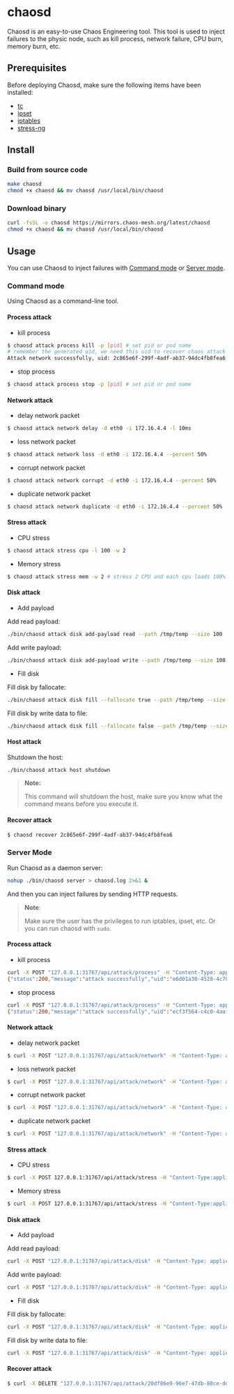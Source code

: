# chaosd

Chaosd is an easy-to-use Chaos Engineering tool. This tool is used to inject failures to the physic node, such as kill process, network failure, CPU burn, memory burn, etc.

## Prerequisites

Before deploying Chaosd, make sure the following items have been installed:

* [tc](https://linux.die.net/man/8/tc)
* [ipset](https://linux.die.net/man/8/ipset)
* [iptables](https://linux.die.net/man/8/iptables)
* [stress-ng](https://wiki.ubuntu.com/Kernel/Reference/stress-ng)

## Install

### Build from source code

```bash
make chaosd
chmod +x chaosd && mv chaosd /usr/local/bin/chaosd
```

### Download binary

```bash
curl -fsSL -o chaosd https://mirrors.chaos-mesh.org/latest/chaosd
chmod +x chaosd && mv chaosd /usr/local/bin/chaosd
```

## Usage

You can use Chaosd to inject failures with [Command mode](#command-mode) or [Server mode](#server-mode).

### Command mode

Using Chaosd as a command-line tool.

#### Process attack

* kill process

```bash
$ chaosd attack process kill -p [pid] # set pid or pod name
# remember the generated uid, we need this uid to recover chaos attack
Attack network successfully, uid: 2c865e6f-299f-4adf-ab37-94dc4fb8fea6
```

* stop process

```bash
$ chaosd attack process stop -p [pid] # set pid or pod name
```

#### Network attack

* delay network packet

```bash
$ chaosd attack network delay -d eth0 -i 172.16.4.4 -l 10ms
```

* loss network packet

```bash
$ chaosd attack network loss -d eth0 -i 172.16.4.4 --percent 50%
```

* corrupt network packet

```bash
$ chaosd attack network corrupt -d eth0 -i 172.16.4.4 --percent 50%
```

* duplicate network packet

```bash
$ chaosd attack network duplicate -d eth0 -i 172.16.4.4 --percent 50%
```

#### Stress attack

* CPU stress

```bash
$ chaosd attack stress cpu -l 100 -w 2
```

* Memory stress

```bash
$ chaosd attack stress mem -w 2 # stress 2 CPU and each cpu loads 100%
```

#### Disk attack

* Add payload

Add read payload:

```bash
./bin/chaosd attack disk add-payload read --path /tmp/temp --size 100
```

Add write payload:

```bash
./bin/chaosd attack disk add-payload write --path /tmp/temp --size 100
```

* Fill disk

Fill disk by fallocate:

```bash
./bin/chaosd attack disk fill --fallocate true --path /tmp/temp --size 100
```

Fill disk by write data to file:

```bash
./bin/chaosd attack disk fill --fallocate false --path /tmp/temp --size 100
```

#### Host attack

Shutdown the host:

```bash
./bin/chaosd attack host shutdown
```

> **Note:**
>
> This command will shutdown the host, make sure you know what the command means before you execute it.

#### Recover attack

```bash
$ chaosd recover 2c865e6f-299f-4adf-ab37-94dc4fb8fea6
```

### Server Mode

Run Chaosd as a daemon server:

```bash
nohup ./bin/chaosd server > chaosd.log 2>&1 &
```

And then you can inject failures by sending HTTP requests.

> **Note**:
>
> Make sure the user has the privileges to run iptables, ipset, etc. Or you can run chaosd with `sudo`.

#### Process attack

* kill process

```bash
curl -X POST "127.0.0.1:31767/api/attack/process" -H "Content-Type: application/json"  -d '{"process": "{pid}", "signal": 9}' # set pid or pod name
{"status":200,"message":"attack successfully","uid":"e6d01a30-4528-4c70-b4fb-4dc47c4d39be"}
```

* stop process

```bash
curl -X POST "127.0.0.1:31767/api/attack/process" -H "Content-Type: application/json"  -d '{"process": "{pid}", "signal": 15}' # set pid or pod name
{"status":200,"message":"attack successfully","uid":"ecf3f564-c4c0-4aaf-83c6-4b511a6e3a85"}
```

#### Network attack

* delay network packet

```bash
$ curl -X POST "127.0.0.1:31767/api/attack/network" -H "Content-Type: application/json"  -d '{"device": "eth0", "ipaddress": "172.16.4.4", "action": "delay", "latency": "10ms", "jitter": "10ms", "correlation": "0"}'
```

* loss network packet

```bash
$ curl -X POST "127.0.0.1:31767/api/attack/network" -H "Content-Type: application/json"  -d '{"device": "eth0", "ipaddress": "172.16.4.4", "action": "loss", "percent": "50", "correlation": "0"}'
```

* corrupt network packet

```bash
$ curl -X POST "127.0.0.1:31767/api/attack/network" -H "Content-Type: application/json"  -d '{"device": "eth0", "ipaddress": "172.16.4.4", "action": "corrupt", "percent": "50",  "correlation": "0"}'
```

* duplicate network packet

```bash
$ curl -X POST "127.0.0.1:31767/api/attack/network" -H "Content-Type: application/json"  -d '{"device": "eth0", "ipaddress": "172.16.4.4", "action": "duplicate", "percent": "50", "correlation": "0"}'
```

#### Stress attack

* CPU stress

```bash
$ curl -X POST 127.0.0.1:31767/api/attack/stress -H "Content-Type:application/json" -d '{"action":"cpu", "load": 100, "worker": 2}'
```

* Memory stress

```bash
$ curl -X POST 127.0.0.1:31767/api/attack/stress -H "Content-Type:application/json" -d '{"action":"mem", "worker": 2}'
```

#### Disk attack

* Add payload

Add read payload:

```bash
curl -X POST "127.0.0.1:31767/api/attack/disk" -H "Content-Type: application/json" -d '{"action":"read-payload","size":1024,"path":"temp"}'
```

Add write payload:

```bash
curl -X POST "127.0.0.1:31767/api/attack/disk" -H "Content-Type: application/json" -d '{"action":"write-payload","size":1024,"path":"temp"}'
```

* Fill disk

Fill disk by fallocate:

```bash
curl -X POST "127.0.0.1:31767/api/attack/disk" -H "Content-Type: application/json" -d '{"action":"fill", "size":1024, "path":"temp", "fill_by_fallocate": true}'
```

Fill disk by write data to file:

```bash
curl -X POST "127.0.0.1:31767/api/attack/disk" -H "Content-Type: application/json" -d '{"action":"fill", "size":1024, "path":"temp", "fill_by_fallocate": false}'
```

#### Recover attack

```bash
$ curl -X DELETE "127.0.0.1:31767/api/attack/20df86e9-96e7-47db-88ce-dd31bc70c4f0"
```